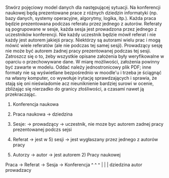 Stwórz pojęciowy model danych dla następującej sytuacji. Na konferencji naukowej będą prezentowane prace z różnych dziedzin informatyki (np. bazy danych, systemy operacyjne, algorytmy, logika, itp.). Każda praca będzie prezentowana podczas referatu przez jednego z autorów. Referaty są pogrupowane w sesje, każda sesja jest prowadzona przez jednego z uczestników konferencji. Nie każdy uczestnik będzie mówił referat i nie każdy jest autorem jakiejś pracy. Niektórzy są autorami wielu prac i mogą mówić wiele referatów (ale nie podczas tej samej sesji). Prowadzący sesję nie może być autorem żadnej pracy prezentowanej podczas tej sesji. Zatroszcz się o to, żeby wszystkie opisane założenia były weryfikowalne w oparciu o przechowywane dane. W miarę możliwości, założenia powinny być zawarte w modelu. Oddać należy jednostronicowy plik PDF; inne formaty nie są wyświetlane bezpośrednio w moodle'u i trzeba je ściągnąć na własny komputer, co wywołuje irytację sprawdzających i sprawia, że stają się oni nieświadomie acz nieuniknienie bardziej surowi w ocenie, zbliżając się nierzadko do granicy złośliwości, a czasami nawet ją przekraczając.


1) Konferencja naukowa


2) Praca naukowa
	-> dziedzina

5) Sesje:
	-> prowadzący -> uczestnik, nie moze byc autorem zadnej pracy prezentowanej podczs sejsi


3) Referat
	-> jest w 5) sesji
	-> jest wygłaszany przez jednego z autorów pracy

4) Autorzy
	-> autor
	-> jest autorem 2) Pracy naukowej


Praca -> Referat -> Sesja -> Konferencja
  ^			^		  ^
  |			|		  |
dziedzina  autor   prowadzacy
